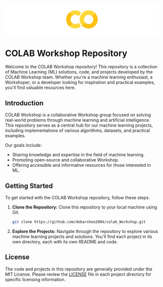 ![logo](colab.png)

# COLAB Workshop Repository

Welcome to the COLAB Workshop repository! This repository is a collection of Machine Learning (ML) solutions, code, and projects developed by the COLAB Workshop team. Whether you're a machine learning enthusiast, a Workshoper, or a developer looking for inspiration and practical examples, you'll find valuable resources here.

## Introduction

COLAB Workshop is a collaborative Workshop group focused on solving real-world problems through machine learning and artificial intelligence. This repository serves as a central hub for our machine learning projects, including implementations of various algorithms, datasets, and practical examples.

Our goals include:

- Sharing knowledge and expertise in the field of machine learning.
- Promoting open-source and collaborative Workshop.
- Offering accessible and informative resources for those interested in ML.

## Getting Started

To get started with the COLAB Workshop repository, follow these steps:

1. **Clone the Repository:** Clone this repository to your local machine using Git.

   ```bash
   git clone https://github.com/debarshee2004/colab_Workshop.git
   ```

2. **Explore the Projects:** Navigate through the repository to explore various machine learning projects and solutions. You'll find each project in its own directory, each with its own README and code.


## License

The code and projects in this repository are generally provided under the MIT License. Please review the [LICENSE](LICENSE) file in each project directory for specific licensing information.
